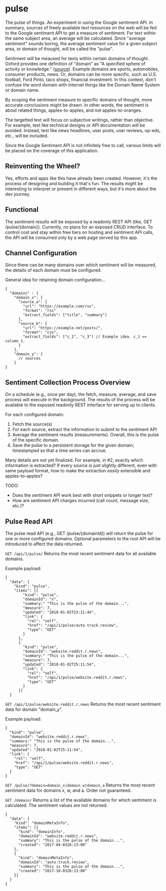 # pulse
The pulse of things. An experiment in using the Google sentiment API. In summary, sources of freely available text resources on the web will be fed to the Google sentiment API to get a measure of sentiment. For text within the same subject area, an average will be calculated. Since "average sentiment" sounds boring, the average sentiment value for a given subject area, or domain of thought, will be called the "pulse".

Sentiment will be meaused for texts within certain domains of thought. Oxford provides one definition of "domain" as "A specified sphere of activity or knowledge." ([source](https://www.lexico.com/en/definition/domain "Oxford definition")). Example domains are sports, automobiles, consumer products, news. Or, domains can be more specific, such as U.S. football, Ford Pinto, taco shops, financial investment. In this context, don't confuse the word domain with internet things like the Domain Name System or domain name.

By scoping the sentiment measure to specific domains of thought, more accurate conclusions might be drawn. In other words, the sentiment is about related things, apples-to-apples, and not apples-to-oranges.

The targetted text will focus on subjective writings, rather than objective. For example, text like technical designs or API documentation will be avoided. Instead, text like news headlines, user posts, user reviews, op-eds, etc., will be included.

Since the Google Sentiment API is not infinitely free to call, various limits will be placed on the coverage of this application.

## Reinventing the Wheel?
Yes, efforts and apps like this have already been created. However, it's the process of designing and building it that's fun. The results might be interesting to interpret or present in different ways, but it's more about the dev journey.

## Functional
The sentiment results will be exposed by a readonly REST API (like, GET /pulse/{domain}). Currently, no plans for an exposed CRUD interface. To control cost and stay within free tiers on hosting and sentiment API calls, the API will be consumed only by a web page served by this app.

## Channel Configuration
Since there can be many domains over which sentiment will be measured, the details of each domain must be configured.

General idea for retaining domain configuration...

```
{
  "domains" : {
    "domain_x": {
      "source_a": {
        "url": "https://example.com/rss",
        "format": "rss"
        "extract_fields": ["title", "summary"]
      },
      "source_b": {
        "url": "https://example.net/posts/",
        "format": "csv",
        "extract_fields": ["c_1", "c_3"] // Example idea. c_1 == column 1.
      }
    },
    "domain_y": {
      // sources    
    }
}
```

## Sentiment Collection Process Overview
On a schedule (e.g., once per day), the fetch, measure, average, and save process will execute in the background. The results of the process will be available to the exposed readonly REST interface for serving up to clients.

For each configured domain:
1. Fetch the source(s)
2. For each source, extract the information to submit to the sentiment API
3. Average the sentiment results (measurements). Overall, this is the pulse of the specific domain.
4. Save the pulse to a persistent storage for the given domain; timestamped so that a time series can accrue.

Many details are not yet finalized. For example, in #2, exactly which information is extracted? If every source is just slightly different, even with same payload format, how to make the extraction *easily* extensible and apples-to-apples?

TODO:
* Does the sentiment API work best with short snippets or longer text?
* How are sentiment API charges incurred (call count, message size, etc.)?

## Pulse Read API
The pulse read API (e.g., GET /pulse/{domainId}) will return the pulse for one or more configured domains. Optional parameters to the root API will be introduced to affect the data returned.

`GET /api/1/pulse/` Returns the most recent sentiment data for all available domains.

Example payload:
```
{
  "data": {
    "kind": "pulse",
    "items": [{
        "kind": "pulse",
        "domainId": "v",
        "summary:" "This is the pulse of the domain...",        
        "measure": 7,
        "updated": "2018-01-02T23:11:44",
        "link": {
          "rel": "self",
          "href": "/api/1/pulse/auto.truck.review",
          "type": "GET"
        }
      },
      {
        "kind": "pulse",
        "domainId": "website.reddit.r.news",
        "summary:" "This is the pulse of the domain...",
        "measure": 7,
        "updated": "2018-01-02T25:11:54",
        "link": {
          "rel": "self",
          "href": "/api/1/pulse/website.reddit.r.news",
          "type": "GET"
        }
      }]
  }
```

`GET /api/1/pulse/website.reddit.r.news` Returns the most recent sentiment data for domain "domain_y".

Example payload:
```
{
  "kind": "pulse",
  "domainId": "website.reddit.r.news",
  "summary:" "This is the pulse of the domain...",
  "measure": 7,
  "updated": "2018-01-02T25:11:54",
  "link": {
    "rel": "self",
    "href": "/api/1/pulse/website.reddit.r.news",
    "type": "GET"
  }
}
```
`GET /pulse/?domain=domain_x|domain_w|domain_a` Returns the most recent sentiment data for domains x, w, and a. Order not guaranteed.


`GET /domain/` Returns a list of the available domains for which sentiment is calculated. The sentiment values are not returned.
```
{
  "data": {
    "kind": "domainMetaInfo",
    "items": [{
      "kind": "domainInfo",
      "domainId": "website.reddit.r.news",
      "summary": "This is the pulse of the domain...",
      "created": "2017-04-0326:13:00"
    },
    {
      "kind": "domainMetaInfo",
      "domainId": "auto.truck.review",
      "summary": "This is the pulse of the domain...",
      "created": "2017-10-0326:13:00"
    }]
  }
}
```







